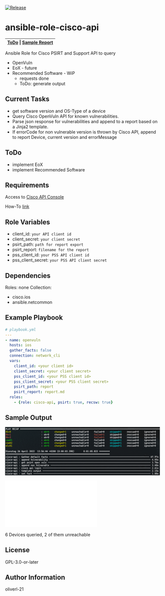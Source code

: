 [![Release](https://github.com/oliverl-21/ansible-role-cisco-api/actions/workflows/galaxy-release.yml/badge.svg)](https://github.com/oliverl-21/ansible-role-cisco-api/actions/workflows/galaxy-release.yml)

# ansible-role-cisco-api

|[ToDo](#todo) \| [Sample Report](sample/report.md) |
| :---: |

Ansible Role for Cisco PSIRT and Support API to query

- OpenVuln
- EoX - future
- Recommended Software - WiP
  - requests done
  - ToDo: generate output

## Current Tasks

- get software version and OS-Type of a device
- Query Cisco OpenVuln API for known vulnerabilities.
- Parse json response for vulnerabilities and append to a report based on a Jinja2 template.
- If errorCode for non vulnerable version is thrown by Cisco API, append to report Device, current version and errorMessage

## ToDo

- implement EoX
- implement Recommended Software

## Requirements

Access to [Cisco API Console](https://apiconsole.cisco.com/)

How-To [link](https://community.cisco.com/t5/services-documents/accessing-the-cisco-psirt-openvuln-api-using-curl/ta-p/3652897)

## Role Variables

- client_id: ```your API client id```
- client_secret: ```your client secret```
- psirt_path: ```path for report export```
- psirt_report: ```filename for the report```
- pss_client_id: ```your PSS API client id```
- pss_client_secret: ```your PSS API client secret```

## Dependencies

Roles: none
Collection:

- cisco.ios
- ansible.netcommon

## Example Playbook

```yaml
# playbook.yml
---
- name: openvuln
  hosts: ios
  gather_facts: false
  connection: network_cli
  vars:
    client_id: <your client id>
    client_secret: <your client secret>
    pss_client_id: <your PSS client id>
    pss_client_secret: <your PSS client secret>
    psirt_path: report
    psirt_report: report.md
  roles:
    - {role: cisco-api, psirt: true, recsw: true}
```
## Sample Output

![Play output](./sample/play.png)

![Sample PSIRT Report](./sample/report.md)

6 Devices queried, 2 of them unreachable

## License

GPL-3.0-or-later

## Author Information

oliverl-21
